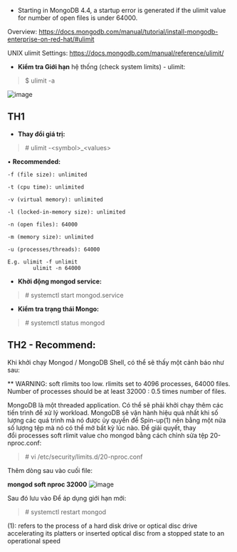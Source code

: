 * Starting in MongoDB 4.4, a startup error is generated if the ulimit value for number of open files is under 64000.

Overview: https://docs.mongodb.com/manual/tutorial/install-mongodb-enterprise-on-red-hat/#ulimit

UNIX ulimit Settings: https://docs.mongodb.com/manual/reference/ulimit/

* **Kiểm tra Giới hạn** hệ thống (check system limits) - ulimit:
> $ ulimit -a

![image](https://user-images.githubusercontent.com/43572616/149675087-75f8efd2-3a4e-4547-9c8c-2b3af8bb776e.png)

## TH1
* **Thay đổi giá trị:**
> \# ulimit -\<symbol>_\<values>

• **Recommended:**

	-f (file size): unlimited
  
	-t (cpu time): unlimited
  
	-v (virtual memory): unlimited 
  
	-l (locked-in-memory size): unlimited
  
	-n (open files): 64000
  
	-m (memory size): unlimited 
  
	-u (processes/threads): 64000
  
	E.g. ulimit -f unlimit
	        ulimit -n 64000

* **Khởi động mongod service:**
> \# systemctl start mongod.service

* **Kiểm tra trạng thái Mongo:**
> \# systemctl status mongod

## TH2 - Recommend:
Khi khởi chạy Mongod / MongoDB Shell, có thể sẽ thấy một cảnh báo như sau:

** WARNING: soft rlimits too low. rlimits set to 4096 processes, 64000 files. Number of processes should be at least 32000 : 0.5 times number of files.

MongoDB là một threaded application. Có thể sẽ phải khởi chạy thêm các tiến trình để xử lý workload. MongoDB sẽ vận hành hiệu quả nhất khi số lượng các quá trình mà nó được ủy quyền để Spin-up(1) nên bằng một nửa số lượng tệp mà nó có thể mở bất kỳ lúc nào. Để giải quyết, thay đổi processes soft rlimit value cho mongod bằng cách chỉnh sửa tệp 20-nproc.conf:
> \# vi /etc/security/limits.d/20-nproc.conf

Thêm dòng sau vào cuối file:

**mongod soft nproc 32000**
![image](https://user-images.githubusercontent.com/43572616/149675280-93d1252d-26dc-4869-adc0-932ced7e3050.png)

Sau đó lưu vào
Để áp dụng giới hạn mới:
> \# systemctl restart mongod

(1): refers to the process of a hard disk drive or optical disc drive accelerating its platters or inserted optical disc from a stopped state to an operational speed


